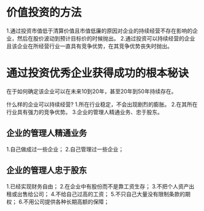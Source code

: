 # 价值投资的方法
1.通过投资市值低于清算价值且市值低廉的原因对企业的持续经营不存在影响的企业，然后在股价波动到预计目标价的时候抛出。
2.通过投资可以持续经营的企业且该企业在所经营行业一直具有竞争优势，在其竞争优势丧失时抛出。

# 通过投资优秀企业获得成功的根本秘诀
在于如何确定该企业可以在未来10到20年，甚至20年到50年持续存在。

什么样的企业可以持续经营?
1.所在行业稳定，不会出现剧烈的膨胀。
2.在其所在行业具有强力的竞争优势。
3.企业的管理人精通业务、忠于股东。

## 企业的管理人精通业务
1.自己做成过一些企业；
2.自己管理过一些企业；

## 企业的管理人忠于股东
1.已经实现财务自由；
2.在企业中有股份而不是靠工资生存；
3.不把个人资产出租或出售给公司；
4.不给自己过高的工资；
5.不只自己大量没有限制条款的期权；
6.不用公司提供各种长期高额的保障；